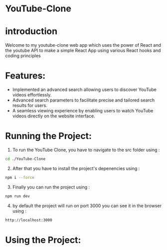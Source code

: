 # YouTube-Clone
# introduction
Welcome to my youtube-clone web app which uses the power of React and the youtube API  to make a simple React App using various React hooks and coding principles

# Features: 
* Implemented an advanced search allowing users to discover YouTube videos effortlessly.
* Advanced search parameters to facilitate precise and tailored search results for users.
* A seamless viewing experience by enabling users to watch YouTube videos directly on the
website interface.

# Running the Project: 
1. To run the YouTube Clone, you have to navigate to the src folder using :

```bash
cd ./YouTube-Clone
```

2. After that you have to install the project's depenencies using :
```bash
npm i --force
```

3. Finally you can run the project using :
```bash
npm run dev 
```

4. by default the project will run on port 3000
you can see it in the browser using :

```bash
http://localhost:3000 
```

# Using the Project:
